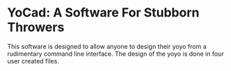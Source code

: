 # YoCad: A Software For Stubborn Throwers 
  This software is designed to allow anyone to design their yoyo from
  a rudimentary command line interface. The design of the yoyo is done
  in four user created files.
